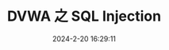 ---
title: DVWA 之 SQL Injection
date: 2024-2-20 16:29:11
categories: 
- [Security]
tags: 
- dvwa
- sql injection
---